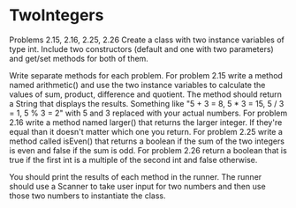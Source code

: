 # TwoIntegers
Problems 2.15, 2.16, 2.25, 2.26
Create a class with two instance variables of type int.
Include two constructors (default and one with two parameters) and get/set methods for both of them.

Write separate methods for each problem.
For problem 2.15 write a method named arithmetic() and use the two instance variables
to calculate the values of sum, product, difference and quotient.
The method should return a String that displays the results.
Something like "5 + 3 = 8, 5 * 3 = 15, 5 / 3 = 1, 5 % 3 = 2" with 5 and 3 replaced with your actual numbers.
For problem 2.16 write a method named larger() that returns the larger integer. 
If they're equal than it doesn't matter which one you return.
For problem 2.25 write a method called isEven() that returns a boolean if the sum of the 
two integers is even and false if the sum is odd.
For problem 2.26 return a boolean that is true if the first int is a multiple of the 
second int and false otherwise.

You should print the results of each method in the runner.
The runner should use a Scanner to take user input for two numbers
and then use those two numbers to instantiate the class.
